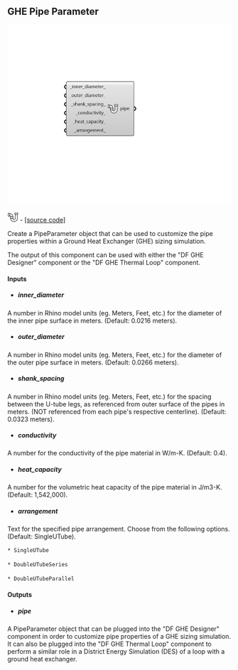 ## GHE Pipe Parameter

![](../../images/components/GHE_Pipe_Parameter.png)

![](../../images/icons/GHE_Pipe_Parameter.png) - [[source code]](https://github.com/ladybug-tools/dragonfly-grasshopper/blob/master/dragonfly_grasshopper/src//DF%20GHE%20Pipe%20Parameter.py)


Create a PipeParameter object that can be used to customize the pipe properties within a Ground Heat Exchanger (GHE) sizing simulation. 

The output of this component can be used with either the "DF GHE Designer" component or the "DF GHE Thermal Loop" component. 



#### Inputs
* ##### inner_diameter 
A number in Rhino model units (eg. Meters, Feet, etc.) for the diameter of the inner pipe surface in meters. (Default: 0.0216 meters). 
* ##### outer_diameter 
A number in Rhino model units (eg. Meters, Feet, etc.) for the diameter of the outer pipe surface in meters. (Default: 0.0266 meters). 
* ##### shank_spacing 
A number in Rhino model units (eg. Meters, Feet, etc.) for the spacing between the U-tube legs, as referenced from outer surface of the pipes in meters. (NOT referenced from each pipe's respective centerline). (Default: 0.0323 meters). 
* ##### conductivity 
A number for the conductivity of the pipe material in W/m-K. (Default: 0.4). 
* ##### heat_capacity 
A number for the volumetric heat capacity of the pipe material in J/m3-K. (Default: 1,542,000). 
* ##### arrangement 
Text for the specified pipe arrangement. Choose from the following options. (Default: SingleUTube). 


    * SingleUTube

    * DoubleUTubeSeries

    * DoubleUTubeParallel

#### Outputs
* ##### pipe
A PipeParameter object that can be plugged into the "DF GHE Designer" component in order to customize pipe properties of a GHE sizing simulation. It can also be plugged into the "DF GHE Thermal Loop" component to perform a similar role in a District Energy Simulation (DES) of a loop with a ground heat exchanger. 